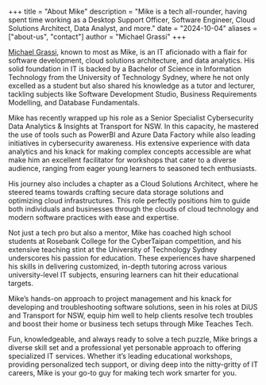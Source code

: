 +++
title = "About Mike"
description = "Mike is a tech all-rounder, having spent time working as a Desktop Support Officer, Software Engineer, Cloud Solutions Architect, Data Analyst, and more."
date = "2024-10-04"
aliases = ["about-us", "contact"]
author = "Michael Grassi"
+++

[Michael Grassi](https://www.linkedin.com/in/michael-g-426543122/), known to most as Mike, is an IT aficionado with a flair for software development, cloud solutions architecture, and data analytics. His solid foundation in IT is backed by a Bachelor of Science in Information Technology from the University of Technology Sydney, where he not only excelled as a student but also shared his knowledge as a tutor and lecturer, tackling subjects like Software Development Studio, Business Requirements Modelling, and Database Fundamentals.

Mike has recently wrapped up his role as a Senior Specialist Cybersecurity Data Analytics & Insights at Transport for NSW. In this capacity, he mastered the use of tools such as PowerBI and Azure Data Factory while also leading initiatives in cybersecurity awareness. His extensive experience with data analytics and his knack for making complex concepts accessible are what make him an excellent facilitator for workshops that cater to a diverse audience, ranging from eager young learners to seasoned tech enthusiasts.

His journey also includes a chapter as a Cloud Solutions Architect, where he steered teams towards crafting secure data storage solutions and optimizing cloud infrastructures. This role perfectly positions him to guide both individuals and businesses through the clouds of cloud technology and modern software practices with ease and expertise.

Not just a tech pro but also a mentor, Mike has coached high school students at Rosebank College for the CyberTaipan competition, and his extensive teaching stint at the University of Technology Sydney underscores his passion for education. These experiences have sharpened his skills in delivering customized, in-depth tutoring across various university-level IT subjects, ensuring learners can hit their educational targets.

Mike’s hands-on approach to project management and his knack for developing and troubleshooting software solutions, seen in his roles at DiUS and Transport for NSW, equip him well to help clients resolve tech troubles and boost their home or business tech setups through Mike Teaches Tech.

Fun, knowledgeable, and always ready to solve a tech puzzle, Mike brings a diverse skill set and a professional yet personable approach to offering specialized IT services. Whether it’s leading educational workshops, providing personalized tech support, or diving deep into the nitty-gritty of IT careers, Mike is your go-to guy for making tech work smarter for you.
